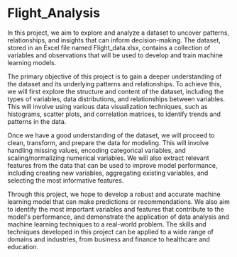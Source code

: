 # Flight_Analysis
In this project, we aim to explore and analyze a dataset to uncover patterns, relationships, and insights that can inform decision-making. The dataset, stored in an Excel file named Flight_data.xlsx, contains a collection of variables and observations that will be used to develop and train machine learning models.

The primary objective of this project is to gain a deeper understanding of the dataset and its underlying patterns and relationships. To achieve this, we will first explore the structure and content of the dataset, including the types of variables, data distributions, and relationships between variables. This will involve using various data visualization techniques, such as histograms, scatter plots, and correlation matrices, to identify trends and patterns in the data.

Once we have a good understanding of the dataset, we will proceed to clean, transform, and prepare the data for modeling. This will involve handling missing values, encoding categorical variables, and scaling/normalizing numerical variables. We will also extract relevant features from the data that can be used to improve model performance, including creating new variables, aggregating existing variables, and selecting the most informative features.


Through this project, we hope to develop a robust and accurate machine learning model that can make predictions or recommendations. We also aim to identify the most important variables and features that contribute to the model's performance, and demonstrate the application of data analysis and machine learning techniques to a real-world problem. The skills and techniques developed in this project can be applied to a wide range of domains and industries, from business and finance to healthcare and education.
